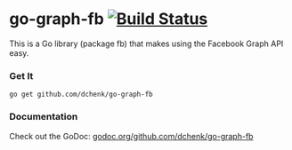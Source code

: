 # go-graph-fb [![Build Status](https://travis-ci.org/dchenk/go-graph-fb.svg?branch=master)](https://travis-ci.org/dchenk/go-graph-fb)
This is a Go library (package fb) that makes using the Facebook Graph API easy.

### Get It
```
go get github.com/dchenk/go-graph-fb
```

### Documentation
Check out the GoDoc: [godoc.org/github.com/dchenk/go-graph-fb](https://godoc.org/github.com/dchenk/go-graph-fb)
